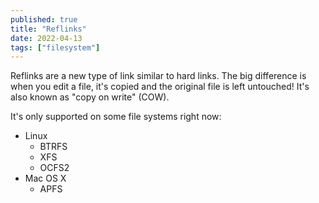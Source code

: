 ```yaml
---
published: true
title: "Reflinks"
date: 2022-04-13
tags: ["filesystem"]
---
```


Reflinks are a new type of link similar to hard links. The big difference is
when you edit a file, it's copied and the original file is left untouched! It's
also known as "copy on write" (COW).

It's only supported on some file systems right now:

- Linux
  - BTRFS
  - XFS
  - OCFS2
- Mac OS X
  - APFS
